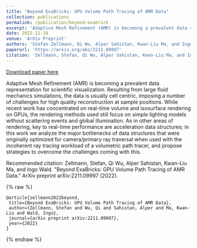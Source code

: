 ```yaml
---
title: "Beyond ExaBricks: GPU Volume Path Tracing of AMR Data"
collection: publications
permalink: /publication/beyond-exabrick
excerpt: 'Adaptive Mesh Refinement (AMR) is becoming a prevalent data representation for scientific visualization. Resulting from large fluid mechanics simulations, the data is usually cell centric, imposing a number of challenges for high quality reconstruction at sample positions. While recent work has concentrated on real-time volume and isosurface rendering on GPUs, the rendering methods used still focus on simple lighting models without scattering events and global illumination. As in other areas of rendering, key to real-time performance are acceleration data structures; in this work we analyze the major bottlenecks of data structures that were originally optimized for camera/primary ray traversal when used with the incoherent ray tracing workload of a volumetric path tracer, and propose strategies to overcome the challenges coming with this.'
date: 2022-11-18
venue: 'ArXiv Preprint'
authors: 'Stefan Zellmann, Qi Wu, Alper Sahistan, Kwan-Liu Ma, and Ingo Wald'
paperurl: 'https://arxiv.org/abs/2211.09997'
citation: 'Zellmann, Stefan, Qi Wu, Alper Sahistan, Kwan-Liu Ma, and Ingo Wald. &quot;Beyond ExaBricks: GPU Volume Path Tracing of AMR Data.&quot; ArXiv preprint arXiv:2211.09997 (2022).'
---
```


<a href='https://arxiv.org/abs/2211.09997'>Download paper here</a>

Adaptive Mesh Refinement (AMR) is becoming a prevalent data representation for scientific visualization. Resulting from large fluid mechanics simulations, the data is usually cell centric, imposing a number of challenges for high quality reconstruction at sample positions. While recent work has concentrated on real-time volume and isosurface rendering on GPUs, the rendering methods used still focus on simple lighting models without scattering events and global illumination. As in other areas of rendering, key to real-time performance are acceleration data structures; in this work we analyze the major bottlenecks of data structures that were originally optimized for camera/primary ray traversal when used with the incoherent ray tracing workload of a volumetric path tracer, and propose strategies to overcome the challenges coming with this.

Recommended citation: Zellmann, Stefan, Qi Wu, Alper Sahistan, Kwan-Liu Ma, and Ingo Wald. "Beyond ExaBricks: GPU Volume Path Tracing of AMR Data." ArXiv preprint arXiv:2211.09997 (2022).

{% raw %}
```
@article{zellmann2022beyond,
 title={Beyond ExaBricks: GPU Volume Path Tracing of AMR Data},
 author={Zellmann, Stefan and Wu, Qi and Sahistan, Alper and Ma, Kwan-Liu and Wald, Ingo},
 journal={arXiv preprint arXiv:2211.09997},
 year={2022}
}
```
{% endraw %}

